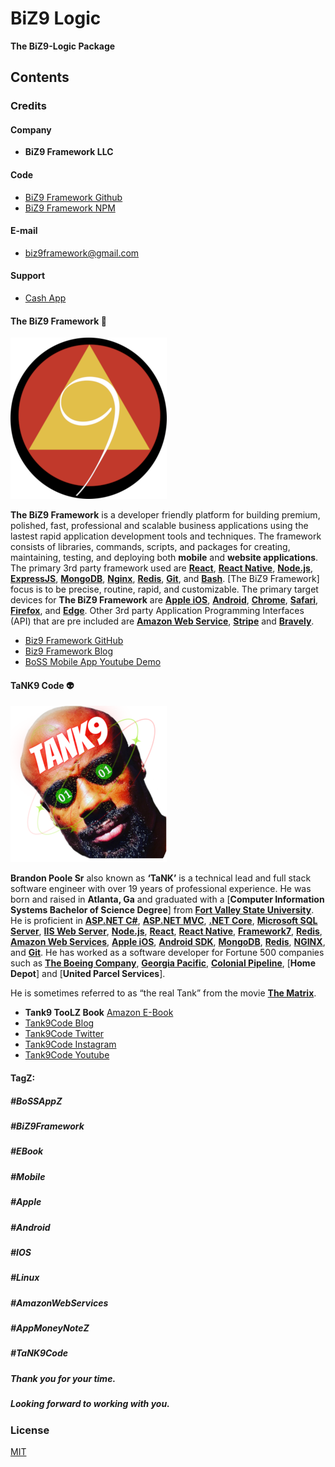 # BiZ9 Logic

**The BiZ9-Logic Package**

## Contents
### <a id="credit"></a>Credits

#### Company
- **BiZ9 Framework LLC**

#### Code
- [BiZ9 Framework Github](https://github.com/biz9framework)
- [BiZ9 Framework NPM](https://www.npmjs.com/~biz9framework)

#### E-mail
- [biz9framework@gmail.com](mailto:biz9framework@gmail.com)

#### Support
- [Cash App](https://cash.app/$bossappzstudio)

#### The BiZ9 Framework 🦾
![BiZ9 Framework Logo](https://github.com/biz9framework/biz9-art/blob/main/biz9-framework/logo/logox250.png?raw=true)

**The BiZ9 Framework** is a developer friendly platform for building premium, polished, fast, professional and scalable business applications using the lastest rapid application development tools and techniques. The framework consists of libraries, commands, scripts, and packages for creating, maintaining, testing, and deploying both **mobile** and **website applications**. The primary 3rd party framework used are [**React**](https://react.dev/), [**React Native**](https://reactnative.dev/), [**Node.js**](http://Node.js), [**ExpressJS**](https://expressjs.com/), [**MongoDB**](https://www.mongodb.com/), [**Nginx**](https://nginx.org/), [**Redis**](https://redis.io/), [**Git**](https://git-scm.com/), and [**Bash**](https://www.gnu.org/software/bash/). [The BiZ9 Framework] focus is to be precise, routine, rapid, and customizable. The primary target devices for **The BiZ9 Framework** are [**Apple iOS**](https://developer.apple.com/), [**Android**](https://www.android.com/), [**Chrome**](https://www.google.com/chrome/), [**Safari**](https://www.apple.com/safari/), [**Firefox**](https://www.mozilla.org/en-US/firefox/), and [**Edge**](https://www.microsoft.com/en-us/edge/?form=MA13FJ). Other 3rd party Application Programming Interfaces (API) that are pre included are [**Amazon Web Service**](https://aws.amazon.com/), [**Stripe**](https://stripe.com/) and [**Bravely**](https://workbravely.com/).

- <a href="https://github.com/biz9framework" target="_blank">Biz9 Framework GitHub</a>
- <a href="https://bossappz.medium.com/what-is-the-biz9-framework-29731c49ad79" target="_blank">Biz9 Framework Blog</a>
- <a href="https://youtu.be/W_ZUmwZMFoc?si=4b5_6q9vPgi1IxPL" target="_blank">BoSS Mobile App Youtube Demo</a>

#### TaNK9 Code 👽
![TaNK9 Code Head](https://github.com/biz9framework/biz9-art/blob/main/tank9code/head/tank9_headx250.png?raw=true)

**Brandon Poole Sr** also known as **‘TaNK’** is a technical lead and full stack software engineer with over 19 years of professional experience. He was born and raised in **Atlanta, Ga** and graduated with a [**Computer Information Systems Bachelor of Science Degree**] from [**Fort Valley State University**](https://www.fvsu.edu/). He is proficient in [**ASP.NET C#**](http://ASP.NET), [**ASP.NET MVC**](https://dotnet.microsoft.com/en-us/apps/aspnet/mvc), [**.NET Core**](https://dotnet.microsoft.com/en-us/download), [**Microsoft SQL Server**](https://www.microsoft.com/en-us/sql-server), [**IIS Web Server**](https://learn.microsoft.com/en-us/iis/get-started/introduction-to-iis/iis-web-server-overview), [**Node.js**](http://Node.js), [**React**](https://react.dev/), [**React Native**](https://reactnative.dev/), [**Framework7**](https://framework7.io/), [**Redis**](https://redis.io/), [**Amazon Web Services**](https://aws.amazon.com/), [**Apple iOS**](https://developer.apple.com/ios/), [**Android SDK**](https://developer.android.com/studio), [**MongoDB**](https://www.mongodb.com/), [**Redis**](https://redis.io/), [**NGINX**](https://nginx.org/), and [**Git**](https://git-scm.com/). He has worked as a software developer for Fortune 500 companies such as [**The Boeing Company**](https://www.boeing.com/), [**Georgia Pacific**](https://www.gp.com/), [**Colonial Pipeline**](https://www.colpipe.com/), [**Home Depot**] and [**United Parcel Services**].

He is sometimes referred to as “the real Tank” from the movie [**The Matrix**](https://www.imdb.com/title/tt0133093/).

- **Tank9 TooLZ Book** [Amazon E-Book](https://a.co/d/2BDjSYb)
- [Tank9Code Blog](https://medium.com/@tank9code/about-brandon-poole-sr-ac2fe8e06a09)
- [Tank9Code Twitter](https://instagram.com/tank9code)
- [Tank9Code Instagram](https://instagram.com/tank9code)
- [Tank9Code Youtube](https://youtube.com/@tank9code)

#### TagZ:
##### #BoSSAppZ
##### #BiZ9Framework
##### #EBook
##### #Mobile
##### #Apple
##### #Android
##### #IOS
##### #Linux
##### #AmazonWebServices
##### #AppMoneyNoteZ
##### #TaNK9Code
##### Thank you for your time.
#####  Looking forward to working with you.
### License
[MIT](https://choosealicense.com/licenses/mit/)
